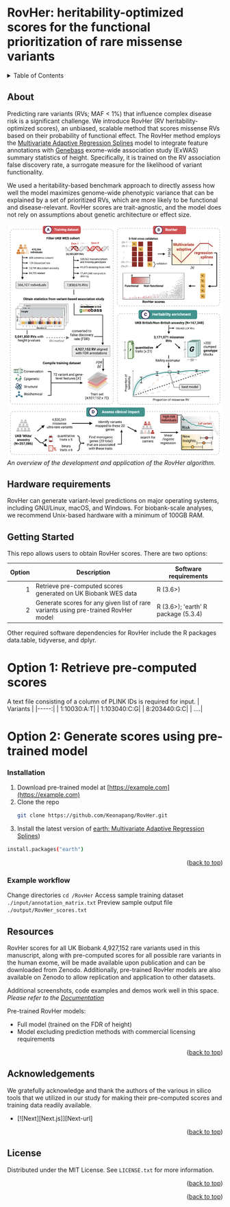 # RovHer: heritability-optimized scores for the functional prioritization of rare missense variants

<!-- PROJECT SHIELDS -->
<!--
*** I'm using markdown "reference style" links for readability.
*** Reference links are enclosed in brackets [ ] instead of parentheses ( ).
*** See the bottom of this document for the declaration of the reference variables
*** for contributors-url, forks-url, etc. This is an optional, concise syntax you may use.
*** https://www.markdownguide.org/basic-syntax/#reference-style-links
-->
<!-- TABLE OF CONTENTS -->
<details>
  <summary>Table of Contents</summary>
  <ol>
    <li>
      <a href="#about-the-project">About The Project</a>
      <ul>
        <li><a href="#built-with">Built With</a></li>
      </ul>
    </li>
    <li>
      <a href="#getting-started">Getting Started</a>
      <ul>
        <li><a href="#prerequisites">Prerequisites</a></li>
        <li><a href="#installation">Installation</a></li>
      </ul>
    </li>
    <li><a href="#usage">Usage</a></li>
    <li><a href="#roadmap">Roadmap</a></li>
    <li><a href="#contributing">Contributing</a></li>
    <li><a href="#license">License</a></li>
    <li><a href="#contact">Contact</a></li>
    <li><a href="#acknowledgments">Acknowledgments</a></li>
  </ol>
</details>

<!-- ABOUT -->
## About

Predicting rare variants (RVs; MAF < 1%) that influence complex disease risk is a significant challenge. We introduce RovHer (RV heritability-optimized scores), an unbiased, scalable method that scores missense RVs based on their probability of functional effect. The RovHer method employs the [Multivariate Adaptive Regression Splines](https://CRAN.R-project.org/package=earth) model to integrate feature annotations with [Genebass](https://app.genebass.org/) exome-wide association study (ExWAS) summary statistics of height. Specifically, it is trained on the RV association false discovery rate, a surrogate measure for the likelihood of variant functionality.

We used a heritability-based benchmark approach to directly assess how well the model maximizes genome-wide phenotypic variance that can be explained by a set of prioritized RVs, which are more likely to be functional and disease-relevant. RovHer scores are trait-agnostic, and the model does not rely on assumptions about genetic architecture or effect size.

![Workflow Overview](RovHer%20workflow.png)
*An overview of the development and application of the RovHer algorithm.*

## Hardware requirements
RovHer can generate variant-level predictions on major operating systems, including GNU/Linux, macOS, and Windows. For biobank-scale analyses, we recommend Unix-based hardware with a minimum of 100GB RAM. 

<!-- GETTING STARTED -->
## Getting Started

This repo allows users to obtain RovHer scores. There are two options:

| Option | Description | Software requirements |
|-----:|-----------|-----------|
|     1| Retrieve pre-computed scores generated on UK Biobank WES data | R (3.6>) |
|     2| Generate scores for any given list of rare variants using pre-trained RovHer model | R (3.6>); 'earth' R package (5.3.4) |

Other required software dependencies for RovHer include the R packages data.table, tidyverse, and dplyr. 

# Option 1: Retrieve pre-computed scores 

A text file consisting of a column of PLINK IDs is required for input. 
| Variants |
|-----:|
|  1:10030:A:T| 
|  1:103040:C:G| 
|  8:203440:G:C| 
|  ....| 


# Option 2: Generate scores using pre-trained model

### Installation

1. Download pre-trained model at [https://example.com](https://example.com)
2. Clone the repo
   ```sh
   git clone https://github.com/Keonapang/RovHer.git
   ```
3. Install the latest version of [earth: Multivariate Adaptive Regression Splines](https://CRAN.R-project.org/package=earth))
  ```sh
  install.packages("earth")
  ```
<p align="right">(<a href="#readme-top">back to top</a>)</p>

### Example workflow

Change directories `cd /RovHer`
Access sample training dataset `./input/annotation_matrix.txt` 
Preview sample output file `./output/RovHer_scores.txt`

<!-- Resources -->

## Resources

RovHer scores for all UK Biobank 4,927,152 rare variants used in this manuscript, along with pre-computed scores for all possible rare variants in the human exome, will be made available upon publication and can be downloaded from Zenodo. Additionally, pre-trained RovHer models are also available on Zenodo to allow replication and application to other datasets.

Additional screenshots, code examples and demos work well in this space. 
_Please refer to the [Documentation](https://example.com)_

Pre-trained RovHer models:
* Full model (trained on the FDR of height)
* Model excluding prediction methods with commercial licensing requirements

<p align="right">(<a href="#readme-top">back to top</a>)</p>


<!-- ROADMAP -->
## Acknowledgements

We gratefully acknowledge and thank the authors of the various in silico tools that we utilized in our study for making their pre-computed scores and training data readily available.
* [![Next][Next.js]][Next-url]

<p align="right">(<a href="#readme-top">back to top</a>)</p>



<!-- LICENSE -->
## License

Distributed under the MIT License. See `LICENSE.txt` for more information.

<p align="right">(<a href="#readme-top">back to top</a>)</p>

<p align="right">(<a href="#readme-top">back to top</a>)</p>

